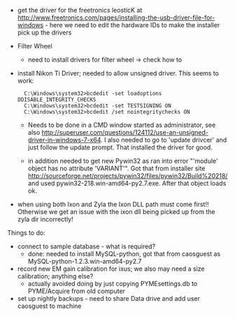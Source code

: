 - get the driver for the freetronics leosticK at  http://www.freetronics.com/pages/installing-the-usb-driver-file-for-windows
		- here we need to edit the hardware IDs to make the installer pick up the drivers 
- Filter Wheel
	- need to install drivers for filter wheel -> check how to
- install Nikon Ti Driver; needed to allow unsigned driver. This seems to work:

		C:\Windows\system32>bcdedit -set loadoptions DDISABLE_INTEGRITY_CHECKS
		C:\Windows\system32>bcdedit -set TESTSIGNING ON
		C:\Windows\system32>bcdedit /set nointegritychecks ON

	- Needs to be done in a CMD window started as administrator, see also http://superuser.com/questions/124112/use-an-unsigned-driver-in-windows-7-x64. I also needed to go to 'update drivcer' and just follow the update prompt. That installed the driver for good.

	-	in addition needed to get new Pywin32 as ran into error "'module' object has no attribute 'VARIANT'". Got that from installer site http://sourceforge.net/projects/pywin32/files/pywin32/Build%20218/ and used pywin32-218.win-amd64-py2.7.exe. After that object loads ok.

- when using both Ixon and Zyla the Ixon DLL path must come first!! Otherwise we get an issue with the ixon dll being picked up from the zyla dir incorrectly!
	
Things to do:

- connect to sample database - what is required?
	- done: needed to install MySQL-python, got that from caosguest as MySQL-python-1.2.3.win-amd64-py2.7
- record new EM gain calibration for ixus; we also may need a size calibration; anything else?
  	 - actually avoided doing by just copying PYMEsettings.db to PYME/Acquire from old computer
- set up nightly backups
      - need to share Data drive and add user caosguest to machine
